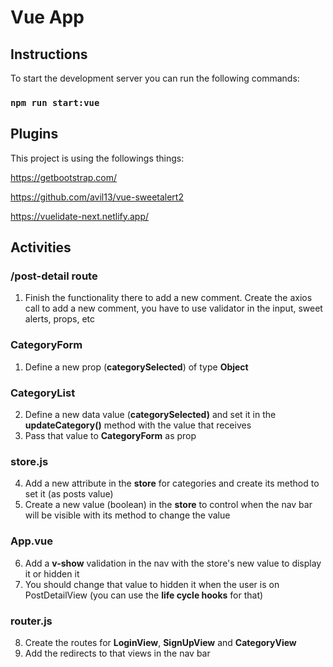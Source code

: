 # Vue App

## Instructions

To start the development server you can run the following commands:

### `npm run start:vue`

## Plugins

This project is using the followings things:

https://getbootstrap.com/

https://github.com/avil13/vue-sweetalert2

https://vuelidate-next.netlify.app/

## Activities

### /post-detail route
1. Finish the functionality there to add a new comment. Create the axios call to add a new comment, you have to use validator in the input, sweet alerts, props, etc

### CategoryForm
1. Define a new prop (**categorySelected**) of type **Object**

### CategoryList
2. Define a new data value (**categorySelected)** and set it in the **updateCategory()** method with the value that receives
3. Pass that value to **CategoryForm** as prop 

### store.js
4. Add a new attribute in the **store** for categories and create its method to set it (as posts value)
5. Create a new value (boolean) in the **store** to control when the nav bar will be visible with its method to change the value

### App.vue
6. Add a **v-show** validation in the nav with the store's new value to display it or hidden it
7. You should change that value to hidden it when the user is on PostDetailView (you can use the **life cycle hooks** for that)

### router.js
8. Create the routes for **LoginView**, **SignUpView** and **CategoryView**
9. Add the redirects to that views in the nav bar
